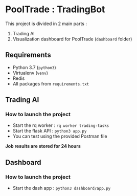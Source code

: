 # PoolTrade : TradingBot

This project is divided in 2 main parts :
 1. Trading AI
 2. Visualization dashboard for PoolTrade (`dashboard` folder)

## Requirements
 
 - Python 3.7 (`python3`)
 - Virtualenv (`venv`)
 - Redis
 - All packages from `requirements.txt`

## Trading AI

### How to launch the project

 - Start the rq worker : ```rq worker trading-tasks```
 - Start the flask API : ```python3 app.py```
 - You can test using the provided Postman file
 
**Job results are stored for 24 hours**

## Dashboard

### How to launch the project 
 - Start the dash app : ```python3 dashboard/app.py```